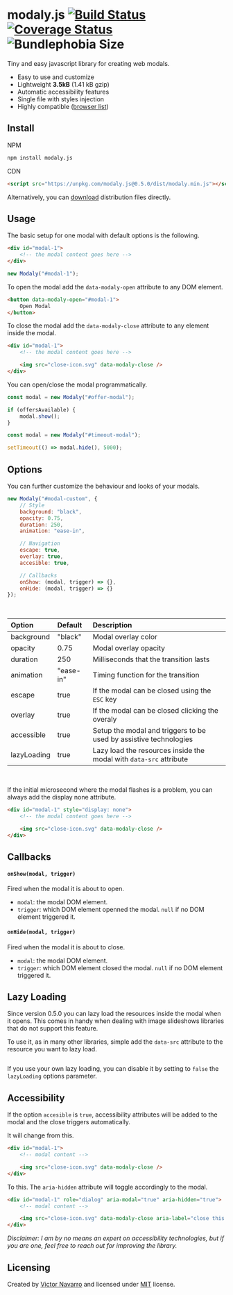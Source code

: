 # modaly.js [![Build Status](https://travis-ci.org/papeloto/modaly.js.svg?branch=master)](https://travis-ci.org/papeloto/modaly.js) [![Coverage Status](https://coveralls.io/repos/github/papeloto/modaly.js/badge.svg?branch=master)](https://coveralls.io/github/papeloto/modaly.js?branch=master) ![Bundlephobia Size](https://badgen.net/bundlephobia/min/modaly.js@latest)

Tiny and easy javascript library for creating web modals.
- Easy to use and customize
- Lightweight **3.5kB** (1.41 kB gzip)
- Automatic accessibility features
- Single file with styles injection
- Highly compatible ([browser list](https://browserl.ist/?q=%3E+0.25%25%2C+not+dead%2C+not+ie+11))


## Install
NPM
```sh
npm install modaly.js
```

CDN
```html
<script src="https://unpkg.com/modaly.js@0.5.0/dist/modaly.min.js"></script>
```

Alternatively, you can [download](https://github.com/papeloto/modaly.js/tree/master/dist) distribution files directly.

## Usage

The basic setup for one modal with default options is the following.

```html
<div id="modal-1">
    <!-- the modal content goes here -->
</div>
```

```js
new Modaly("#modal-1");
```

To open the modal add the `data-modaly-open` attribute to any DOM element.

```html
<button data-modaly-open="#modal-1">
    Open Modal
</button>
```

To close the modal add the `data-modaly-close` attribute to any element inside the modal.

```html
<div id="modal-1">
    <!-- the modal content goes here -->

    <img src="close-icon.svg" data-modaly-close />
</div>
```

You can open/close the modal programmatically.

```js
const modal = new Modaly("#offer-modal");

if (offersAvailable) {
    modal.show();
}
```

```js
const modal = new Modaly("#timeout-modal");

setTimeout(() => modal.hide(), 5000);
```

## Options

You can further customize the behaviour and looks of your modals.

```js
new Modaly("#modal-custom", {
    // Style
    background: "black",
    opacity: 0.75,
    duration: 250,
    animation: "ease-in",

    // Navigation
    escape: true,
    overlay: true,
    accesible: true,

    // Callbacks
    onShow: (modal, trigger) => {},
    onHide: (modal, trigger) => {}
});
```

<br/>

| Option      | Default   | Description                                                        |
| :---------- | :-------- | :----------------------------------------------------------------- |
| background  | "black"   | Modal overlay color                                                |
| opacity     | 0.75      | Modal overlay opacity                                              |
| duration    | 250       | Milliseconds that the transition lasts                             |
| animation   | "ease-in" | Timing function for the transition                                 |
| escape      | true      | If the modal can be closed using the `ESC` key                     |
| overlay     | true      | If the modal can be closed clicking the overaly                    |
| accessible  | true      | Setup the modal and triggers to be used by assistive technologies  |
| lazyLoading | true      | Lazy load the resources inside the modal with `data-src` attribute |

<br/>

If the initial microsecond where the modal flashes is a problem, you can always add the display none attribute.

```html
<div id="modal-1" style="display: none">
    <!-- the modal content goes here -->

    <img src="close-icon.svg" data-modaly-close />
</div>
```

## Callbacks
#### `onShow(modal, trigger)`
Fired when the modal it is about to open.
- `modal`: the modal DOM element.
- `trigger`: which DOM element openned the modal. `null` if no DOM element triggered it.

#### `onHide(modal, trigger)`
Fired when the modal it is about to close.
- `modal`: the modal DOM element.
- `trigger`: which DOM element closed the modal. `null` if no DOM element triggered it.

## Lazy Loading
Since version 0.5.0 you can lazy load the resources inside the modal when it opens. This comes in handy when dealing with image slideshows libraries that do not support this feature.

To use it, as in many other libraries, simple add the `data-src` attribute to the resource you want to lazy load.

<div id="modal-1">
    <img data-src="your-image.png" />
</div>

If you use your own lazy loading, you can disable it by setting to `false` the `lazyLoading` options parameter.

## Accessibility
If the option `accesible` is `true`, accessibility attributes will be added to the modal and the close triggers automatically.

It will change from this.

```html
<div id="modal-1">
    <!-- modal content -->

    <img src="close-icon.svg" data-modaly-close />
</div>
```

To this. The `aria-hidden` attribute will toggle accordingly to the modal.

```html
<div id="modal-1" role="dialog" aria-modal="true" aria-hidden="true">
    <!-- modal content -->

    <img src="close-icon.svg" data-modaly-close aria-label="close this dialog"/>
</div>
```

*Disclaimer: I am by no means an expert on accessibility technologies, but if you are one, feel free to reach out for improving the library.*


## Licensing
Created by [Victor Navarro](https://github.com/papeloto/) and licensed under [MIT](https://github.com/papeloto/modaly.js/blob/master/LICENSE) license.
